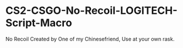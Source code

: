 # CS2-CSGO-No-Recoil-LOGITECH-Script-Macro
No Recoil Created by One of my Chinesefriend, Use at your own rask.
